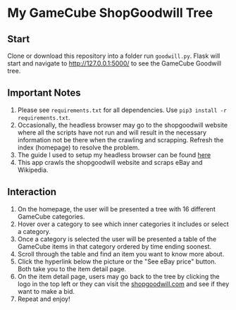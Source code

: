 # My GameCube ShopGoodwill Tree

## Start

Clone or download this repository into a folder run ```goodwill.py```.
Flask will start and navigate to http://127.0.0.1:5000/ to see the GameCube Goodwill tree.

## Important Notes

1. Please see ```requirements.txt``` for all dependencies. Use ```pip3 install -r requirements.txt```.
2. Occasionally, the headless browser may go to the shopgoodwill website where all the scripts have not run and will result in the necessary
information not be there when the crawling and scrapping. Refresh the index (homepage) to resolve the problem.
3. The guide I used to setup my headless browser can be found [here](https://www.scrapingbee.com/blog/selenium-python/)
4. This app crawls the shopgoodwill website and scraps eBay and Wikipedia.

## Interaction

1. On the homepage, the user will be presented a tree with 16 different GameCube categories.
2. Hover over a category to see which inner categories it includes or select a category.
3. Once a category is selected the user will be presented a table of the GameCube items in that category ordered by time ending soonest.
4. Scroll through the table and find an item you want to know more about.
5. Click the hyperlink below the picture or the "See eBay price" button. Both take you to the item detail page.
6. On the item detail page, users may go back to the tree by clicking the logo in the top left or they can visit the [shopgoodwill.com](https://shopgoodwill.com/home) and see if they want to make a bid.
7. Repeat and enjoy! 
